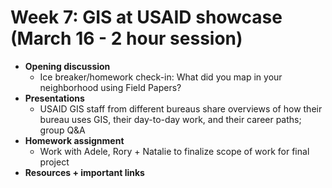 # Week 7: GIS at USAID showcase (March 16 - 2 hour session)
- **Opening discussion**
  - Ice breaker/homework check-in: What did you map in your neighborhood using Field Papers?
- **Presentations**
  - USAID GIS staff from different bureaus share overviews of how their bureau uses GIS, their day-to-day work, and their career paths; group Q&A
- **Homework assignment**
  - Work with Adele, Rory + Natalie to finalize scope of work for final project
- **Resources + important links**
